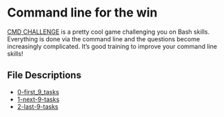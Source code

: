 # Command line for the win

[CMD CHALLENGE](https://cmdchallenge.com/) is a pretty cool game challenging you on Bash skills. Everything is done via the command line and the questions become increasingly complicated. It’s good training to improve your command line skills!

## File Descriptions

- [0-first_9_tasks](https://github.com/daveeazi/alx-system_engineering-devops/blob/master/command_line_for_the_win/0-first_9_tasks.JPG)
- [1-next-9-tasks](https://github.com/daveeazi/alx-system_engineering-devops/tree/master/command_line_for_the_win)
- [2-last-9-tasks]()
